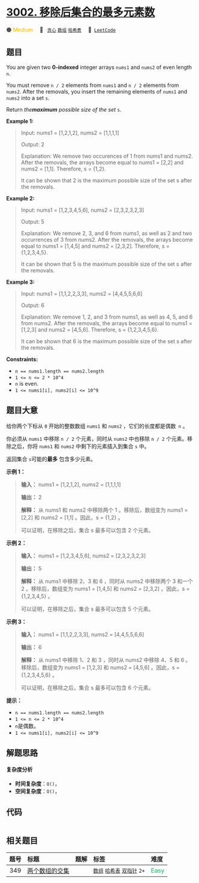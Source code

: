 # [3002. 移除后集合的最多元素数](https://leetcode.com/problems/maximum-size-of-a-set-after-removals)

🟠 <font color=#ffb800>Medium</font>&emsp; 🔖&ensp; [`贪心`](/tag/greedy.md) [`数组`](/tag/array.md) [`哈希表`](/tag/hash-table.md)&emsp; 🔗&ensp;[`LeetCode`](https://leetcode.com/problems/maximum-size-of-a-set-after-removals)

## 题目

You are given two **0-indexed** integer arrays `nums1` and `nums2` of even
length `n`.

You must remove `n / 2` elements from `nums1` and `n / 2` elements from
`nums2`. After the removals, you insert the remaining elements of `nums1` and
`nums2` into a set `s`.

Return _the**maximum** possible size of the set_ `s`.



**Example 1:**

> Input: nums1 = [1,2,1,2], nums2 = [1,1,1,1]
> 
> Output: 2
> 
> Explanation: We remove two occurences of 1 from nums1 and nums2. After the removals, the arrays become equal to nums1 = [2,2] and nums2 = [1,1]. Therefore, s = {1,2}.
> 
> It can be shown that 2 is the maximum possible size of the set s after the removals.

**Example 2:**

> Input: nums1 = [1,2,3,4,5,6], nums2 = [2,3,2,3,2,3]
> 
> Output: 5
> 
> Explanation: We remove 2, 3, and 6 from nums1, as well as 2 and two occurrences of 3 from nums2. After the removals, the arrays become equal to nums1 = [1,4,5] and nums2 = [2,3,2]. Therefore, s = {1,2,3,4,5}.
> 
> It can be shown that 5 is the maximum possible size of the set s after the removals.

**Example 3:**

> Input: nums1 = [1,1,2,2,3,3], nums2 = [4,4,5,5,6,6]
> 
> Output: 6
> 
> Explanation: We remove 1, 2, and 3 from nums1, as well as 4, 5, and 6 from nums2. After the removals, the arrays become equal to nums1 = [1,2,3] and nums2 = [4,5,6]. Therefore, s = {1,2,3,4,5,6}.
> 
> It can be shown that 6 is the maximum possible size of the set s after the removals.

**Constraints:**

  * `n == nums1.length == nums2.length`
  * `1 <= n <= 2 * 10^4`
  * `n` is even.
  * `1 <= nums1[i], nums2[i] <= 10^9`


## 题目大意

给你两个下标从 `0` 开始的整数数组 `nums1` 和 `nums2` ，它们的长度都是偶数` n` 。

你必须从 `nums1` 中移除 `n / 2` 个元素，同时从 `nums2` 中也移除 `n / 2` 个元素。移除之后，你将 `nums1` 和
`nums2` 中剩下的元素插入到集合 `s` 中。

返回集合 `s`可能的**最多** 包含多少元素。



**示例 1：**

> 
> 
> 
> 
> 
> **输入：** nums1 = [1,2,1,2], nums2 = [1,1,1,1]
> 
> **输出：** 2
> 
> **解释：** 从 nums1 和 nums2 中移除两个 1 。移除后，数组变为 nums1 = [2,2] 和 nums2 = [1,1] 。因此，s = {1,2} 。
> 
> 可以证明，在移除之后，集合 s 最多可以包含 2 个元素。
> 
> 

**示例 2：**

> 
> 
> 
> 
> 
> **输入：** nums1 = [1,2,3,4,5,6], nums2 = [2,3,2,3,2,3]
> 
> **输出：** 5
> 
> **解释：** 从 nums1 中移除 2、3 和 6 ，同时从 nums2 中移除两个 3 和一个 2 。移除后，数组变为 nums1 = [1,4,5] 和 nums2 = [2,3,2] 。因此，s = {1,2,3,4,5} 。
> 
> 可以证明，在移除之后，集合 s 最多可以包含 5 个元素。 
> 
> 

**示例 3：**

> 
> 
> 
> 
> 
> **输入：** nums1 = [1,1,2,2,3,3], nums2 = [4,4,5,5,6,6]
> 
> **输出：** 6
> 
> **解释：** 从 nums1 中移除 1、2 和 3 ，同时从 nums2 中移除 4、5 和 6 。移除后，数组变为 nums1 = [1,2,3] 和 nums2 = [4,5,6] 。因此，s = {1,2,3,4,5,6} 。
> 
> 可以证明，在移除之后，集合 s 最多可以包含 6 个元素。 



**提示：**

  * `n == nums1.length == nums2.length`
  * `1 <= n <= 2 * 10^4`
  * `n`是偶数。
  * `1 <= nums1[i], nums2[i] <= 10^9`


## 解题思路

#### 复杂度分析

- **时间复杂度**：`O()`，
- **空间复杂度**：`O()`，

## 代码

```javascript

```

## 相关题目

<!-- prettier-ignore -->
| 题号 | 标题 | 题解 | 标签 | 难度 |
| :------: | :------ | :------: | :------ | :------ |
| 349 | [两个数组的交集](https://leetcode.com/problems/intersection-of-two-arrays) |  |  [`数组`](/tag/array.md) [`哈希表`](/tag/hash-table.md) [`双指针`](/tag/two-pointers.md) `2+` | <font color=#15bd66>Easy</font> |